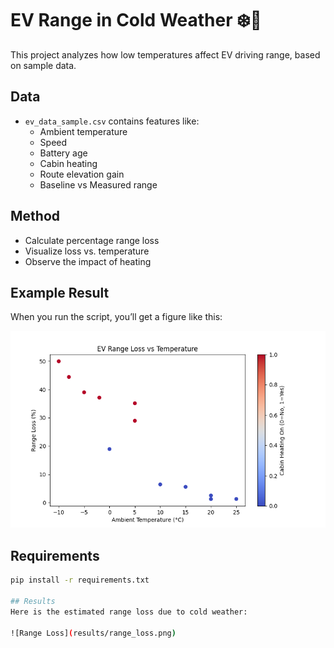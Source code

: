 # EV Range in Cold Weather ❄️🔋

This project analyzes how low temperatures affect EV driving range, based on sample data.

## Data
- `ev_data_sample.csv` contains features like:
  - Ambient temperature
  - Speed
  - Battery age
  - Cabin heating
  - Route elevation gain
  - Baseline vs Measured range

## Method
- Calculate percentage range loss
- Visualize loss vs. temperature
- Observe the impact of heating

## Example Result
When you run the script, you’ll get a figure like this:

![Range Loss](results/range_loss.png)

## Requirements
```bash
pip install -r requirements.txt

## Results
Here is the estimated range loss due to cold weather:

![Range Loss](results/range_loss.png)
